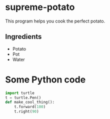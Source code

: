 # supreme-potato

This program helps you cook the perfect potato.

## Ingredients

* Potato
* Pot
* Water

# Some Python code

```python
import turtle
t = turtle.Pen()
def make_cool_thing():
    t.forward(100)
    t.right(90)
```
